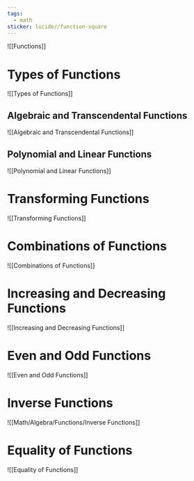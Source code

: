 ```yaml
---
tags:
  - math
sticker: lucide//function-square
---
```

![[Functions]]
# Types of Functions
![[Types of Functions]]

## Algebraic and Transcendental Functions
![[Algebraic and Transcendental Functions]]
## Polynomial and Linear Functions
![[Polynomial and Linear Functions]]
# Transforming Functions
![[Transforming Functions]]

# Combinations of Functions
![[Combinations of Functions]]

# Increasing and Decreasing Functions
![[Increasing and Decreasing Functions]]
# Even and Odd Functions
![[Even and Odd Functions]]

# Inverse Functions
![[Math/Algebra/Functions/Inverse Functions]]
# Equality of Functions
![[Equality of Functions]]